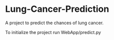 # Lung-Cancer-Prediction
A project to predict the chances of lung cancer.

To initialize the project run WebApp/predict.py

